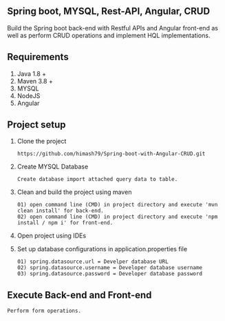 ## Spring boot, MYSQL, Rest-API, Angular, CRUD

Build the Spring boot back-end with Restful APIs and Angular front-end as well as perform CRUD operations and implement HQL implementations.

## Requirements

01) Java 1.8 +
02) Maven 3.8 +
03) MYSQL
04) NodeJS
05) Angular

## Project setup

01) Clone the project

		https://github.com/himash79/Spring-boot-with-Angular-CRUD.git

02) Create MYSQL Database

		Create database import attached query data to table.

03) Clean and build the project using maven

		01) open command line (CMD) in project directory and execute 'mvn clean install' for back-end.
		02) open command line (CMD) in project directory and execute 'npm install / npm i' for front-end.
		
04) Open project using IDEs

05) Set up database configurations in application.properties file

		01) spring.datasource.url = Develper database URL
		02) spring.datasource.username = Developer database username
		03) spring.datasource.password = Developer database password
		
## Execute Back-end and Front-end
    
    Perform form operations.
    
